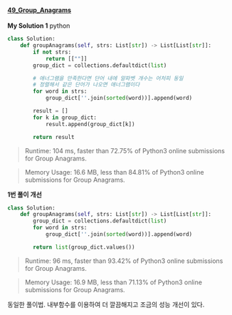 #### [49_Group_Anagrams](https://leetcode.com/problems/group-anagrams/)

**My Solution 1**
python
```python
class Solution:
    def groupAnagrams(self, strs: List[str]) -> List[List[str]]:
        if not strs:
            return [[""]]
        group_dict = collections.defaultdict(list)

        # 애너그램을 만족한다면 단어 내에 알파벳 개수는 어처피 동일
        # 정렬해서 같은 단어가 나오면 애너그램이다
        for word in strs:
            group_dict[''.join(sorted(word))].append(word)

        result = []
        for k in group_dict:
            result.append(group_dict[k])

        return result
```
> Runtime: 104 ms, faster than 72.75% of Python3 online submissions for Group Anagrams.

> Memory Usage: 16.6 MB, less than 84.81% of Python3 online submissions for Group Anagrams.           

**1번 풀이 개선**
```python
class Solution:
    def groupAnagrams(self, strs: List[str]) -> List[List[str]]:        
        group_dict = collections.defaultdict(list)
        for word in strs:
            group_dict[''.join(sorted(word))].append(word)

        return list(group_dict.values())
```

>Runtime: 96 ms, faster than 93.42% of Python3 online 
submissions for Group Anagrams.

>Memory Usage: 16.9 MB, less than 71.13% of Python3 online submissions for Group Anagrams.

동일한 풀이법. 내부함수를 이용하여 더 깔끔해지고 조금의 성능 개선이 있다.